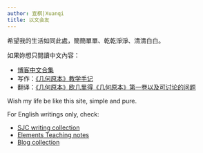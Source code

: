 ```yaml
---
author: 宣棋|Xuanqi
title: 以文会友
---
```

希望我的生活如同此處，簡簡單單、乾乾淨淨、清清白白。

如果妳想只閱讀中文內容：
- [博客中文合集](https://xuanqi.netlify.app/post/)  
- 写作：[《几何原本》教学手记](https://xunkeichiu.github.io/euclid_teaching/)
- 翻译：[《几何原本》欧几里得《几何原本》第一卷以及可讨论的问题](https://xunkeichiu.github.io/euclid_translation/)

Wish my life be like this site, simple and pure. 

For English writings only, check:
- [SJC writing collection](https://1drv.ms/u/s!AtMil6mu7v2riSqkqz-qJ_kgO_O_?e=aZXdOe) 
- [Elements Teaching notes](https://xunkeichiu.github.io/euclid_teaching_en/)
- [Blog collection](https://xuanqi.netlify.app/note/) 
